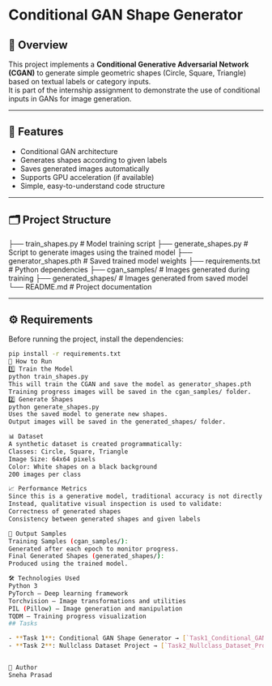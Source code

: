 # Conditional GAN Shape Generator

## 📌 Overview
This project implements a **Conditional Generative Adversarial Network (CGAN)** to generate simple geometric shapes (Circle, Square, Triangle) based on textual labels or category inputs.  
It is part of the internship assignment to demonstrate the use of conditional inputs in GANs for image generation.

---

## 🎯 Features
- Conditional GAN architecture
- Generates shapes according to given labels
- Saves generated images automatically
- Supports GPU acceleration (if available)
- Simple, easy-to-understand code structure

---

## 🗂 Project Structure
├── train_shapes.py # Model training script
├── generate_shapes.py # Script to generate images using the trained model
├── generator_shapes.pth # Saved trained model weights
├── requirements.txt # Python dependencies
├── cgan_samples/ # Images generated during training
├── generated_shapes/ # Images generated from saved model
└── README.md # Project documentation

---

## ⚙️ Requirements
Before running the project, install the dependencies:
```bash
pip install -r requirements.txt
🚀 How to Run
1️⃣ Train the Model
python train_shapes.py
This will train the CGAN and save the model as generator_shapes.pth
Training progress images will be saved in the cgan_samples/ folder.
2️⃣ Generate Shapes
python generate_shapes.py
Uses the saved model to generate new shapes.
Output images will be saved in the generated_shapes/ folder.

📊 Dataset
A synthetic dataset is created programmatically:
Classes: Circle, Square, Triangle
Image Size: 64x64 pixels
Color: White shapes on a black background
200 images per class

📈 Performance Metrics
Since this is a generative model, traditional accuracy is not directly applicable.
Instead, qualitative visual inspection is used to validate:
Correctness of generated shapes
Consistency between generated shapes and given labels

📂 Output Samples
Training Samples (cgan_samples/):
Generated after each epoch to monitor progress.
Final Generated Shapes (generated_shapes/):
Produced using the trained model.

🛠 Technologies Used
Python 3
PyTorch – Deep learning framework
Torchvision – Image transformations and utilities
PIL (Pillow) – Image generation and manipulation
TQDM – Training progress visualization
## Tasks

- **Task 1**: Conditional GAN Shape Generator → [`Task1_Conditional_GAN`](./Task1_Conditional_GAN)
- **Task 2**: Nullclass Dataset Project → [`Task2_Nullclass_Dataset_Project`](./Task2_Nullclass_Dataset_Project)


📌 Author
Sneha Prasad
